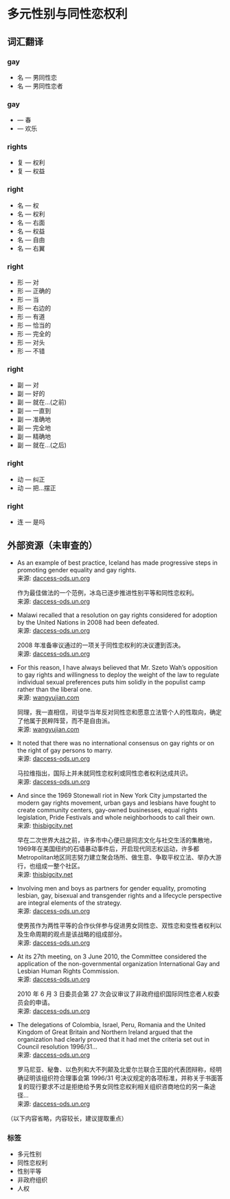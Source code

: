 # 多元性别与同性恋权利

## 词汇翻译

### gay
- 名 — 男同性恋
- 名 — 男同性恋者

### gay
- — 春
- — 欢乐

### rights
- 复 — 权利
- 复 — 权益

### right
- 名 — 权
- 名 — 权利
- 名 — 右面
- 名 — 权益
- 名 — 自由
- 名 — 右翼

### right
- 形 — 对
- 形 — 正确的
- 形 — 当
- 形 — 右边的
- 形 — 有道
- 形 — 恰当的
- 形 — 完全的
- 形 — 对头
- 形 — 不错

### right
- 副 — 对
- 副 — 好的
- 副 — 就在...(之前)
- 副 — 一直到
- 副 — 准确地
- 副 — 完全地
- 副 — 精确地
- 副 — 就在...(之后)

### right
- 动 — 纠正
- 动 — 把...摆正

### right
- 连 — 是吗

## 外部资源（未审查的）

- As an example of best practice, Iceland has made progressive steps in promoting gender equality and gay rights.  
  来源: [daccess-ods.un.org](http://daccess-ods.un.org/access.nsf/Get?Open&DS=A/HRC/WG.6/12/ISL/1&Lang=E)

  作为最佳做法的一个范例，冰岛已逐步推进性别平等和同性恋权利。  
  来源: [daccess-ods.un.org](http://daccess-ods.un.org/access.nsf/Get?Open&DS=A/HRC/WG.6/12/ISL/1&Lang=C)

- Malawi recalled that a resolution on gay rights considered for adoption by the United Nations in 2008 had been defeated.  
  来源: [daccess-ods.un.org](http://daccess-ods.un.org/access.nsf/Get?Open&DS=A/HRC/16/4&Lang=E)

  2008 年准备审议通过的一项关于同性恋权利的决议遭到否决。  
  来源: [daccess-ods.un.org](http://daccess-ods.un.org/access.nsf/Get?Open&DS=A/HRC/16/4&Lang=C)

- For this reason, I have always believed that Mr. Szeto Wah’s opposition to gay rights and willingness to deploy the weight of the law to regulate individual sexual preferences puts him solidly in the populist camp rather than the liberal one.  
  来源: [wangyujian.com](http://www.wangyujian.com/?p=1315&lang=en)

  同理，我一直相信，司徒华当年反对同性恋和愿意立法管个人的性取向，确定了他属于民粹阵营，而不是自由派。  
  来源: [wangyujian.com](http://www.wangyujian.com/?p=1311)

- It noted that there was no international consensus on gay rights or on the right of gay persons to marry.  
  来源: [daccess-ods.un.org](http://daccess-ods.un.org/access.nsf/Get?Open&DS=A/HRC/16/4&Lang=E)

  马拉维指出，国际上并未就同性恋权利或同性恋者权利达成共识。  
  来源: [daccess-ods.un.org](http://daccess-ods.un.org/access.nsf/Get?Open&DS=A/HRC/16/4&Lang=C)

- And since the 1969 Stonewall riot in New York City jumpstarted the modern gay rights movement, urban gays and lesbians have fought to create community centers, gay-owned businesses, equal rights legislation, Pride Festivals and whole neighborhoods to call their own.  
  来源: [thisbigcity.net](http://thisbigcity.net/urban-implications-growth-gay-lesbian-populations-suburbs/)

  早在二次世界大战之前，许多市中心便已是同志文化与社交生活的集散地，1969年在美国纽约的石墙暴动事件后，开启现代同志权运动，许多都 Metropolitan地区同志努力建立聚会场所、做生意、争取平权立法、举办大游行，也组成一整个社区。  
  来源: [thisbigcity.net](http://thisbigcity.net/zh-hant/%e9%83%8a%e5%8d%80%e5%90%8c%e5%bf%97%e4%ba%ba%e5%8f%a3%e5%a2%9e%e5%8a%a0%e5%b0%8d%e9%83%8a%e5%b8%82%e7%9a%84%e6%84%8f%e6%b6%b5/)

- Involving men and boys as partners for gender equality, promoting lesbian, gay, bisexual and transgender rights and a lifecycle perspective are integral elements of the strategy.  
  来源: [daccess-ods.un.org](http://daccess-ods.un.org/access.nsf/Get?Open&DS=E/2010/66&Lang=E)

  使男孩作为两性平等的合作伙伴参与促进男女同性恋、双性恋和变性者权利以及生命周期的观点是该战略的组成部分。  
  来源: [daccess-ods.un.org](http://daccess-ods.un.org/access.nsf/Get?Open&DS=E/2010/66&Lang=C)

- At its 27th meeting, on 3 June 2010, the Committee considered the application of the non-governmental organization International Gay and Lesbian Human Rights Commission.  
  来源: [daccess-ods.un.org](http://daccess-ods.un.org/access.nsf/Get?Open&DS=E/2010/32(PartII)&Lang=E)

  2010 年 6 月 3 日委员会第 27 次会议审议了非政府组织国际同性恋者人权委员会的申请。  
  来源: [daccess-ods.un.org](http://daccess-ods.un.org/access.nsf/Get?Open&DS=E/2010/32(PartII)&Lang=C)

- The delegations of Colombia, Israel, Peru, Romania and the United Kingdom of Great Britain and Northern Ireland argued that the organization had clearly proved that it had met the criteria set out in Council resolution 1996/31...  
  来源: [daccess-ods.un.org](http://daccess-ods.un.org/access.nsf/Get?Open&DS=E/2009/32(PartI)&Lang=E)

  罗马尼亚、秘鲁、以色列和大不列颠及北爱尔兰联合王国的代表团辩称，经明确证明该组织符合理事会第 1996/31 号决议规定的各项标准，并称关于书面答复的现行要求不过是拒绝给予男女同性恋权利相关组织咨商地位的另一条途径…  
  来源: [daccess-ods.un.org](http://daccess-ods.un.org/access.nsf/Get?Open&DS=E/2009/32(PartI)&Lang=C)

（以下内容省略，内容较长，建议提取重点） 

### 标签
- 多元性别
- 同性恋权利
- 性别平等
- 非政府组织
- 人权